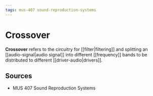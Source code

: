 ```yaml
---
tags: mus-407 sound-reproduction-systems
---
```


# Crossover

**Crossover** refers to the circuitry for [[filter|filtering]] and splitting an [[audio-signal|audio signal]] into different [[frequency]] bands to be distributed to different [[driver-audio|drivers]].

## Sources

- MUS 407 Sound Reproduction Systems
